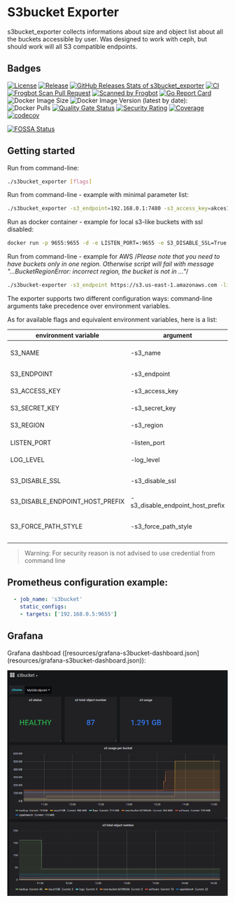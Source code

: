 # S3bucket Exporter

s3bucket_exporter collects informations about size and object list about all the buckets accessible by user. Was designed to work with ceph, but should work will all S3 compatible endpoints.

## Badges

[![License](https://img.shields.io/github/license/molu8bits/s3bucket_exporter)](/LICENSE)
[![Release](https://img.shields.io/github/release/molu8bits/s3bucket_exporter.svg)](https://github.com/molu8bits/s3bucket_exporter/releases/latest)
[![GitHub Releases Stats of s3bucket_exporter](https://img.shields.io/github/downloads/molu8bits/s3bucket_exporter/total.svg?logo=github)](https://somsubhra.github.io/github-release-stats/?username=molu8bits&repository=s3bucket_exporter)
[![CI](https://github.com/molu8bits/s3bucket_exporter/actions/workflows/ci.yaml/badge.svg?branch=master&event=push)](https://github.com/molu8bits/s3bucket_exporter/actions/workflows/ci.yaml?branch=master&event=push)
[![Frogbot Scan Pull Request](https://github.com/molu8bits/s3bucket_exporter/actions/workflows/frogbot-scan-pr-go.yaml/badge.svg)](https://github.com/molu8bits/s3bucket_exporter/actions/workflows/frogbot-scan-pr-go.yml)
[![Scanned by Frogbot](https://raw.github.com/jfrog/frogbot/master/images/frogbot-badge.svg)](https://github.com/jfrog/frogbot#readme)
[![Go Report Card](https://goreportcard.com/badge/github.com/molu8bits/s3bucket_exporter)](https://goreportcard.com/report/github.com/molu8bits/s3bucket_exporter)
![Docker Image Size](https://img.shields.io/docker/image-size/molu8bits/s3bucket_exporter.svg?sort=date)
![Docker Image Version (latest by date):](https://img.shields.io/docker/v/molu8bits/s3bucket_exporter.svg?sort=date)
![Docker Pulls](https://img.shields.io/docker/pulls/molu8bits/s3bucket_exporter.svg)
[![Quality Gate Status](https://sonarcloud.io/api/project_badges/measure?project=s3bucket_exporter&metric=alert_status)](https://sonarcloud.io/summary/new_code?id=s3bucket_exporter)
[![Security Rating](https://sonarcloud.io/api/project_badges/measure?project=s3bucket_exporter&metric=security_rating)](https://sonarcloud.io/summary/new_code?id=s3bucket_exporter)
[![Coverage](https://sonarcloud.io/api/project_badges/measure?project=s3bucket_exporter&metric=coverage)](https://sonarcloud.io/summary/new_code?id=s3bucket_exporter)
[![codecov](https://codecov.io/github/molu8bits/s3bucket_exporter/branch/master/graph/badge.svg?token=6KIJFNB8WG)](https://codecov.io/github/molu8bits/s3bucket_exporter)

[![FOSSA Status](https://app.fossa.com/api/projects/custom%2B20660%2Fgithub.com%2Fmolu8bits%2Fs3bucket_exporter.svg?type=large)](https://app.fossa.com/projects/custom%2B20660%2Fgithub.com%2Fmolu8bits%2Fs3bucket_exporter?ref=badge_large)

## Getting started

Run from command-line:

```sh
./s3bucket_exporter [flags]
```

Run from command-line - example with minimal parameter list:

```sh
./s3bucket_exporter -s3_endpoint=192.168.0.1:7480 -s3_access_key=akces123 -s3_secret_key=secret123 -s3_name=MyS3Endpoint
```

Run as docker container - example for local s3-like buckets with ssl disabled:

```sh
docker run -p 9655:9655 -d -e LISTEN_PORT=:9655 -e S3_DISABLE_SSL=True -e S3_ENDPOINT=192.168.0.1:7480 -e S3_ACCESS_KEY=akces123 -e S3_SECRET_KEY=secret123 -e S3_NAME=MyS3Endpoint docker.io/molu8bits/s3bucket_exporter:0.3 
```

Run from command-line - example for AWS
/*Please note that you need to have buckets only in one region. Otherwise script will fail with message "...BucketRegionError: incorrect region, the bucket is not in ..."*/

```sh
./s3bucket-exporter -s3_endpoint https://s3.us-east-1.amazonaws.com -listen_port :9655 -s3_access_key ABCD12345678 -s3_secret_key mySecretKey -s3_name=My2S3Endpoint --s3_region=us-east-1 --s3_force_path_style=false --s3_disable_endpoint_host_prefix=true
```

The exporter supports two different configuration ways: command-line arguments take precedence over environment variables.

As for available flags and equivalent environment variables, here is a list:

|     environment variable          |    argument                       |     description                                    |        default        |     example              |
| --------------------------------- | --------------------------------- | -------------------------------------------------- | --------------------- | ------------------------ |
| S3_NAME                           | -s3_name                         | S3 configuration name, visible as a tag            |                       | MyS3Endpoint             |
| S3_ENDPOINT                       | -s3_endpoint                     | S3 endpoint url with port  |                       |                       | 192.168.0.1:7480         |
| S3_ACCESS_KEY                     | -s3_access_key                   | S3 access_key (aws_access_key)                     |                       | myAkcesKey               |
| S3_SECRET_KEY                     | -s3_secret_key                   | S3 secret key (aws_secret_key)                     |                       | mySecretKey              |
| S3_REGION                         | -s3_region                       | S3 region name                                     | default               | "default" or "eu-west-1" |
| LISTEN_PORT                       | -listen_port                     | Exporter listen Port cluster                       | :9655                 | :9123                   |
| LOG_LEVEL                         | -log_level                       | Log level. Info or Debug                           | Info                  | Debug                    |
| S3_DISABLE_SSL                    | -s3_disable_ssl                  | If S3 endpoint is not secured by SSL set to True   | False                 | True                     |
| S3_DISABLE_ENDPOINT_HOST_PREFIX   | -s3_disable_endpoint_host_prefix | Disable endpoint host prefix                       | False                 | True                     |
| S3_FORCE_PATH_STYLE               | -s3_force_path_style             | Force use path style (bucketname not added to url) | True                  | False                    |

> Warning: For security reason is not advised to use credential from command line

## Prometheus configuration example:

```yaml
  - job_name: 's3bucket'
    static_configs:
    - targets: ['192.168.0.5:9655']
```

## Grafana

Grafana dashboad ([resources/grafana-s3bucket-dashboard.json] (resources/grafana-s3bucket-dashboard.json)):

![](images/grafana-s3bucket-dashboard.png)
